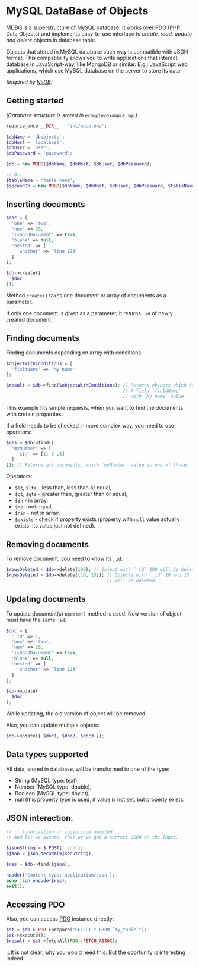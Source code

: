 # MySQL DataBase of Objects

MDBO is a superstructure of MySQL database. It works over PDO (PHP Data Objects) and implements easy-to-use interface to *create, read, update and delete* objects in database table.

Objects that stored in MySQL database such way is compatible with JSON format. This compatibility allows you to write applications that interact database in JavaScript-way, like MongoDB or similar. E.g.: JavaScript web applications, which use MySQL database on the server to store its data.

*(Inspired by [NeDB](https://github.com/louischatriot/nedb))*

## Getting started

*(Database structure is stored in `example/example.sql`)*

```php
requrie_once __DIR__ . 'inc/mdbo.php';

$dbName = 'dbobjects';
$dbHost = 'localhost';
$dbUser = 'user';
$dbPassword = 'password';

$db = new MDBO($dbName, $dbHost, $dbUser, $dbPassword);

// Or:
$tableName = 'table_name';
$secondDb = new MDBO($dbName, $dbHost, $dbUser, $dbPassword, $tableName);
```

## Inserting documents

```php
$doc = [
  'one' => 'two',
  'num' => 20,
  'isGoodDocument' => true,
  'blank' => null,
  'nested' => [
    'another' => 'line 123'
  ]
];

$db->create([
  $doc
]);
```

Method `create()` takes one document or array of documents as a parameter.

If only one document is given as a parameter, it returns `_id` of newly created document.

## Finding documents

Finding documents depending on array with conditions:

```php
$objectWithConditions = [
  'fieldName' => 'My name'
];

$result = $db->find($objectWithConditions); // Returns objects which have
                                            // A field `fieldName`
                                            // with `My name` value.
```

This example fits simple requests, when you want to find the documents with cretain properties.

If a field needs to be checked in more complex way, you need to use operators:

```php
$res = $db->find([
  'myNumber' => [
    '$in' => [1, 6 ,3]
  ]
]); // Returns all documents, which `myNumber` value is one of those: 1, 6 or 3.
```

Operators:

- `$lt`, `$lte` - less than, less than or equal,
- `$gt`, `$gte` - greater than, greater than or equal,
- `$in` - in array,
- `$ne` - not equal,
- `$nin` - not in array,
- `$exists` - check if property exists (property with `null` value actually exists; its value just not defined).

## Removing documents

To remove document, you need to know its `_id`:

```php
$rowsDeleted = $db->delete(100); // Object with `_id` 100 will be deleted.
$rowsDeleted = $db->delete([10, 15]); // Objects with `_id` 10 and 15
                                      // will be deleted.
```

## Updating documents

To update document(s) `update()` method is used. New version of object must have the same `_id`.

```php
$doc = [
  '_id' => 1,
  'one' => 'two',
  'num' => 20,
  'isGoodDocument' => true,
  'blank' => null,
  'nested' => [
    'another' => 'line 123'
  ]
];

$db->update(
  $doc
);
```

While updating, the old version of object will be removed.

Also, you can update multiple objects:

```php
$db->update([ $doc1, $doc2, $doc3 ]);
```

## Data types supported

All data, stored in database, will be transformed to one of the type:

- String (MySQL type: text),
- Number (MySQL type: double),
- Boolean (MySQL type: tinyint),
- null (this property type is used, if value is not set, but property exist).

## JSON interaction.

```php
// ...Auhorization or login code ommited...
// And let we assume, that we've got a correct JSON on the input.

$jsonString = $_POST['json'];
$json = json_decode($jsonString);

$res = $db->find($json);

header('Content-type: application/json');
echo json_encode($res);
exit();
```

## Accessing PDO

Also, you can access [PDO](https://www.php.net/manual/en/book.pdo.php) instance directly:

```php
$st = $db->_PDO->prepare("SELECT * FROM `my_table`");
$st->execute();
$result = $st->fetchAll(PDO::FETCH_ASSOC);
```

...It is not clear, why you would need this. But the oportunity is interesting indeed.


